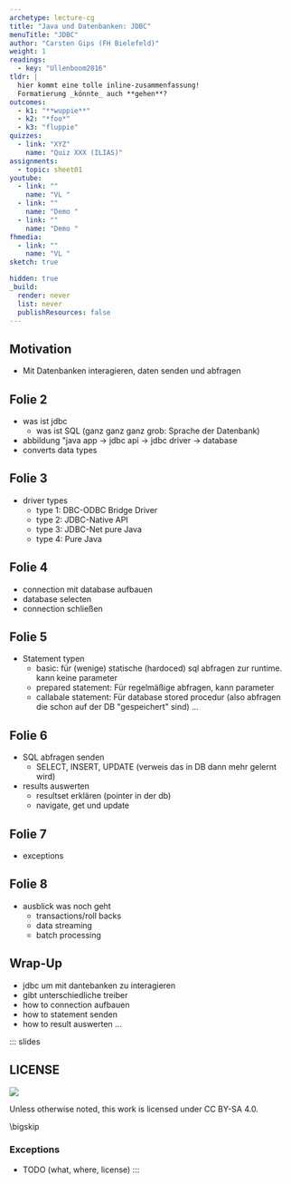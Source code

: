 ```yaml
---
archetype: lecture-cg
title: "Java und Datenbanken: JDBC"
menuTitle: "JDBC"
author: "Carsten Gips (FH Bielefeld)"
weight: 1
readings:
  - key: "Ullenboom2016"
tldr: |
  hier kommt eine tolle inline-zusammenfassung!
  Formatierung _könnte_ auch **gehen**?
outcomes:
  - k1: "**wuppie**"
  - k2: "*foo*"
  - k3: "fluppie"
quizzes:
  - link: "XYZ"
    name: "Quiz XXX (ILIAS)"
assignments:
  - topic: sheet01
youtube:
  - link: ""
    name: "VL "
  - link: ""
    name: "Demo "
  - link: ""
    name: "Demo "
fhmedia:
  - link: ""
    name: "VL "
sketch: true

hidden: true
_build:
  render: never
  list: never
  publishResources: false
---
```



## Motivation
- Mit Datenbanken interagieren, daten senden und abfragen

## Folie 2
- was ist jdbc
  - was ist SQL (ganz ganz ganz grob: Sprache der Datenbank)
- abbildung "java app -> jdbc api -> jdbc driver -> database
- converts data types
## Folie 3
- driver types
    - type 1: DBC-ODBC Bridge Driver
    - type 2: JDBC-Native API
    - type 3: JDBC-Net pure Java
    - type 4: Pure Java
## Folie 4
- connection mit database aufbauen
- database selecten
- connection schließen

## Folie 5
- Statement typen
  - basic: für (wenige) statische (hardoced) sql abfragen zur runtime. kann keine parameter
  - prepared statement: Für regelmäßige abfragen, kann parameter
  - callabale statement: Für database stored procedur (also abfragen die schon auf der DB "gespeichert" sind)
...

## Folie 6
- SQL abfragen senden
  - SELECT, INSERT, UPDATE (verweis das in DB dann mehr gelernt wird)
- results auswerten
  - resultset erklären (pointer in der db)
  - navigate, get und update

## Folie 7
- exceptions

## Folie 8
- ausblick was noch geht
    - transactions/roll backs
    - data streaming
    - batch processing

## Wrap-Up
- jdbc um mit dantebanken zu interagieren
- gibt unterschiedliche treiber
- how to connection aufbauen
- how to statement senden
- how to result auswerten
...







<!-- DO NOT REMOVE - THIS IS A LAST SLIDE TO INDICATE THE LICENSE AND POSSIBLE EXCEPTIONS (IMAGES, ...). -->
::: slides
## LICENSE
![](https://licensebuttons.net/l/by-sa/4.0/88x31.png)

Unless otherwise noted, this work is licensed under CC BY-SA 4.0.

\bigskip

### Exceptions
*   TODO (what, where, license)
:::
